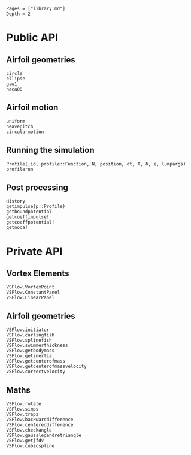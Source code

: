 ```@contents
Pages = ["library.md"]
Depth = 2
```

# Public API

## Airfoil geometries
```@docs
circle
ellipse
gaw1
naca00
```

## Airfoil motion
```@docs
uniform
heavepitch
circularmotion
```

## Running the simulation
```@docs
Profile(;id, profile::Function, N, position, dt, T, δ, ϵ, lumpargs)
profilerun
```

## Post processing
```@docs
History
getimpulse(p::Profile)
getboundpotential
getcoeffimpulse!
getcoeffpotential!
getnoca!
```

# Private API

## Vortex Elements
```@docs
VSFlow.VortexPoint
VSFlow.ConstantPanel
VSFlow.LinearPanel
```

## Airfoil geometries
```@docs
VSFlow.initiator
VSFlow.carlingfish
VSFlow.splinefish
VSFlow.swimmerthickness
VSFlow.getbodymass
VSFlow.getinertia
VSFlow.getcenterofmass
VSFlow.getcenterofmassvelocity
VSFlow.correctvelocity
```

## Maths
```@docs
VSFlow.rotate
VSFlow.simps
VSFlow.trapz
VSFlow.backwarddifference
VSFlow.centereddifference
VSFlow.checkangle
VSFlow.gausslegendretriangle
VSFlow.get∫fdV
VSFlow.cubicspline
```
